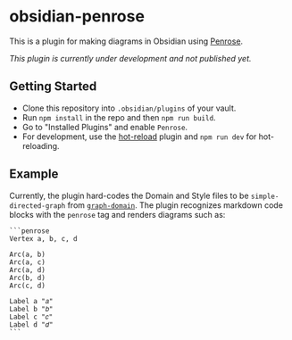 # obsidian-penrose

This is a plugin for making diagrams in Obsidian using [Penrose](https://penrose.cs.cmu.edu/).

_This plugin is currently under development and not published yet._
## Getting Started

* Clone this repository into `.obsidian/plugins` of your vault.
* Run `npm install` in the repo and then `npm run build`.
* Go to "Installed Plugins" and enable `Penrose`.
* For development, use the [hot-reload](https://github.com/pjeby/hot-reload) plugin and `npm run dev` for hot-reloading.

## Example

Currently, the plugin hard-codes the Domain and Style files to be `simple-directed-graph` from [`graph-domain`](https://github.com/penrose/penrose/tree/main/packages/examples/src/graph-domain). The plugin recognizes markdown code blocks with the `penrose` tag and renders diagrams such as: 

````
```penrose
Vertex a, b, c, d

Arc(a, b)
Arc(a, c)
Arc(a, d)
Arc(b, d)
Arc(c, d)

Label a "𝑎"
Label b "𝑏"
Label c "𝑐"
Label d "𝑑"
```
````
